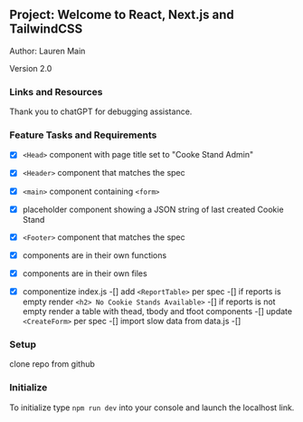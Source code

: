 ## Project: Welcome to React, Next.js and TailwindCSS

Author: Lauren Main

Version 2.0

### Links and Resources

Thank you to chatGPT for debugging assistance. 

### Feature Tasks and Requirements

- [x] `<Head>` component with page title set to "Cooke Stand Admin"
- [x] `<Header>` component that matches the spec
- [x] `<main>` component containing `<form>`
- [x] placeholder component showing a JSON string of last created Cookie Stand
- [x] `<Footer>` component that matches the spec
- [x] components are in their own functions
- [x] components are in their own files

-[x] componentize index.js
-[] add `<ReportTable>` per spec
-[] if reports is empty render `<h2> No Cookie Stands Available>`
-[] if reports is not empty render a table with thead, tbody and tfoot components
-[] update `<CreateForm>` per spec
-[] import slow data from data.js
-[] 

### Setup

clone repo from github

### Initialize

To initialize type `npm run dev` into your console and launch the localhost link. 